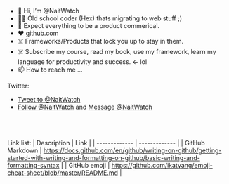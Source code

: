 - 👋 Hi, I’m @NaitWatch
- :mage_man: Old school coder (Hex) thats migrating to web stuff ;)
- 🌱 Expect everything to be a product commerical. 
- :heart: github.com
- :skull_and_crossbones: Frameworks/Products that lock you up to stay in them.
- :skull_and_crossbones: Subscribe my course, read my book, use my framework, learn my language for productivity and success. <- lol
- 📫 How to reach me ...<br>

Twitter:<br>
- <a href="https://twitter.com/intent/tweet?screen_name=NaitWatch&ref_src=twsrc%5Etfw" target="_blank" >Tweet to @NaitWatch</a><br>
- <a href="https://twitter.com/NaitWatch?ref_src=twsrc%5Etfw" target="_blank" >Follow @NaitWatch</a> and
<a href="https://twitter.com/messages/compose?recipient_id=1481499886763880450" target="_blank">Message @NaitWatch</a>

<br><br><br>Link list:
| Description  | Link |
| ------------- | ------------- |
| GitHub Markdown  | https://docs.github.com/en/github/writing-on-github/getting-started-with-writing-and-formatting-on-github/basic-writing-and-formatting-syntax  |
| GitHub emoji  | https://github.com/ikatyang/emoji-cheat-sheet/blob/master/README.md  |




<!---
NaitWatch/NaitWatch is a ✨ special ✨ repository because its `README.md` (this file) appears on your GitHub profile.
You can click the Preview link to take a look at your changes.
--->
